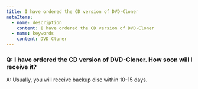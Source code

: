 ```yaml
---
title: I have ordered the CD version of DVD-Cloner
metaItems:
  - name: description
    content: I have ordered the CD version of DVD-Cloner
  - name: keywords
    content: DVD Cloner
---
```


### Q: I have ordered the CD version of DVD-Cloner. How soon will I receive it?

A:
Usually, you will receive backup disc within 10-15 days.